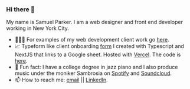 ### Hi there 👋

My name is Samuel Parker. I am a web designer and front end developer working in New York City. 

- 👨🏻‍💻 For examples of my web development client work go [here](https://www.samuelaparker.com/#portfolio-section).
- 📈 Typeform like client onboarding [form](https://webvis-samuelaparker.vercel.app/) I created with Typescript and NextJS that links to a Google sheet. Hosted with [Vercel](https://vercel.com/). The code is [here](https://github.com/samuelaparker/webvis). 
- 🎹 Fun fact: I have a college degree in jazz piano and I also produce music under the moniker Sambrosia on [Spotify](https://open.spotify.com/artist/08wnFVjoryHSe9eVIYZFUN?si=R80fw8ZSRdyxpGz8ejmuxQ) and [Soundcloud](https://soundcloud.com/sambrosiamusic).
- 📫 How to reach me: [email](samuel.a.parker00@gmail.com ) || [LinkedIn](https://www.linkedin.com/in/samuelaparker/).






<!--
**samuelaparker/samuelaparker** is a ✨ _special_ ✨ repository because its `README.md` (this file) appears on your GitHub profile.

Here are some ideas to get you started:

- 🔭 I’m currently working on ...
- 🌱 I’m currently learning ...
- 👯 I’m looking to collaborate on ...
- 🤔 I’m looking for help with ...
- 💬 Ask me about ...
- 📫 How to reach me: ...
- 😄 Pronouns: ...
- ⚡ Fun fact: ...
-->
